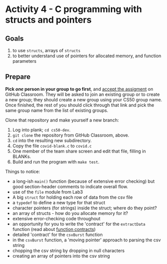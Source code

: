 # Activity 4 - C programming with structs and pointers

## Goals

1. to use `structs`, arrays of `structs`
2. to better understand use of pointers for allocated memory, and function parameters

## Prepare

**Pick *one* person in your group to go first**, and [accept the assigment](https://classroom.github.com/g/EchZo59N) on GitHub Classroom.
They will be asked to join an existing group or to create a new group; they should create a new group using your CS50 group name.
Once finished, the rest of you should click through that link and pick the same group name from the list of existing groups.

Clone that repository and make yourself a new branch:

1. Log into plank; `cd cs50-dev`.
2. `git clone` the repository from GitHub Classroom, above.
3. `cd` into the resulting new subdirectory.
4. Copy the file `covid-blank.c` to `covid.c`
5. One member of the team share screen and edit that file, filling in BLANKs.
6. Build and run the program with `make test`.

Things to notice:

* a long-ish `main()` function (because of extensive error checking) but good section-header comments to indicate overall flow.
* use of the `file` module from Lab3
* A big `struct` for holding each row of data from the csv file
* a `typedef` to define a new type for that struct
* character pointers (for strings) inside the struct; where do they point?
* an array of structs - how do you allocate memory for it?
* extensive error-checking code throughout
* an opportunity for you to write the  'contract' for the `extractData` function (read about [function contracts](https://github.com/cs50dartmouth21FS1/home/blob/main/knowledge/units/contracts.md))
* detailed 'contract' for the `csvBurst` function
* in the `csvBurst` function, a 'moving pointer' approach to parsing the csv string
* chopping the csv string by dropping in null characters
* creating an array of pointers into the csv string
